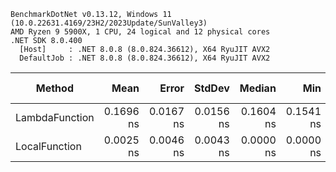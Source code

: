 ```
BenchmarkDotNet v0.13.12, Windows 11 (10.0.22631.4169/23H2/2023Update/SunValley3)
AMD Ryzen 9 5900X, 1 CPU, 24 logical and 12 physical cores
.NET SDK 8.0.400
  [Host]     : .NET 8.0.8 (8.0.824.36612), X64 RyuJIT AVX2
  DefaultJob : .NET 8.0.8 (8.0.824.36612), X64 RyuJIT AVX2

```
| Method         | Mean      | Error     | StdDev    | Median    | Min       | Max       | P90       | Code Size | Allocated |
|--------------- |----------:|----------:|----------:|----------:|----------:|----------:|----------:|----------:|----------:|
| LambdaFunction | 0.1696 ns | 0.0167 ns | 0.0156 ns | 0.1604 ns | 0.1541 ns | 0.1932 ns | 0.1914 ns |     180 B |         - |
| LocalFunction  | 0.0025 ns | 0.0046 ns | 0.0043 ns | 0.0000 ns | 0.0000 ns | 0.0119 ns | 0.0095 ns |       6 B |         - |
